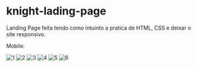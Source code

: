 # knight-lading-page
Landing Page feita tendo como intuinto a pratica de HTML, CSS e deixar o site responsivo.


Mobile:

![1](https://github.com/diiogo45/knight-lading-page/assets/88461069/423d8b2e-7132-4a05-ad4d-41f4ead3faac)
![2](https://github.com/diiogo45/knight-lading-page/assets/88461069/cbd75f6e-6248-490c-9e5a-d0e1673dfd1a)
![3](https://github.com/diiogo45/knight-lading-page/assets/88461069/df3ebce1-ada2-49e1-9485-9320ca0fe28e)
![4](https://github.com/diiogo45/knight-lading-page/assets/88461069/0b9f262d-3b72-4771-a78a-0d08e3fe5250)
![5](https://github.com/diiogo45/knight-lading-page/assets/88461069/7cca42e1-fdeb-46d0-a194-a81ef80ba8e8)
![6](https://github.com/diiogo45/knight-lading-page/assets/88461069/67dc5e4f-9d73-417a-af49-e1c6a3b7ab85)




